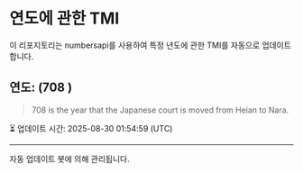 
# 연도에 관한 TMI

이 리포지토리는 numbersapi를 사용하여 특정 년도에 관한 TMI를 자동으로 업데이트합니다.

## 연도: (708 )
> 708 is the year that the Japanese court is moved from Heian to Nara.

⏳ 업데이트 시간: 2025-08-30 01:54:59 (UTC)

---
자동 업데이트 봇에 의해 관리됩니다.
